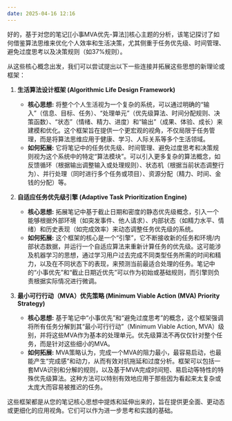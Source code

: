 ```yaml
---
date: 2025-04-16 12:16
---
```

好的，基于对您的笔记[[小事MVA优先-算法]]核心主题的分析，该笔记探讨了如何借鉴算法思维来优化个人效率和生活决策，尤其侧重于任务优先级、时间管理、避免过度思考以及决策规则（如37%规则）。

从这些核心概念出发，我们可以尝试提出以下一些连接并拓展这些思想的新理论或框架：

1.  **生活算法设计框架 (Algorithmic Life Design Framework)**
    *   **核心思想:** 将整个个人生活视为一个复杂的系统，可以通过明确的“输入”（信息、目标、任务）、“处理单元”（优先级算法、时间分配规则、决策函数）、“状态”（情绪、精力、进度）和“输出”（成果、体验、成长）来建模和优化。这个框架旨在提供一个更宏观的视角，不仅局限于任务管理，而是将算法思维应用于健康、学习、人际关系等多个生活领域。
    *   **如何拓展:** 它将笔记中的任务优先级、时间管理、避免过度思考和决策规则视为这个系统中的特定“算法模块”。可以引入更多复杂的算法概念，如反馈循环（根据输出调整输入或处理规则）、状态机（根据当前状态调整行为）、并行处理（同时进行多个任务或项目）、资源分配（精力、时间、金钱的分配）等。

2.  **自适应任务优先级引擎 (Adaptive Task Prioritization Engine)**
    *   **核心思想:** 拓展笔记中基于截止日期和密度的静态优先级概念，引入一个能够根据外部环境（如突发事件、他人请求）、内部状态（如精力水平、情绪）和历史表现（如完成效率）来动态调整任务优先级的系统。
    *   **如何拓展:** 这个框架的核心是一个“引擎”，它不断接收新的任务和环境/内部状态数据，并运行一个自适应算法来重新计算任务的优先级。这可能涉及机器学习的思想，通过学习用户过去完成不同类型任务所需的时间和精力，以及在不同状态下的表现，来预测当前最适合处理的任务。笔记中的“小事优先”和“截止日期近优先”可以作为初始或基础规则，而引擎则负责根据实际情况进行微调。

3.  **最小可行行动（MVA）优先策略 (Minimum Viable Action (MVA) Priority Strategy)**
    *   **核心思想:** 基于笔记中“小事优先”和“避免过度思考”的概念，这个框架强调将所有任务分解到其“最小可行行动”（Minimum Viable Action, MVA）级别，并将这些MVA作为基本的处理单元。优先级算法不再仅仅针对整个任务，而是针对这些细小的MVA。
    *   **如何拓展:** MVA策略认为，完成一个MVA的阻力最小，最容易启动，也最能产生“完成感”和动力，从而有效对抗拖延和过度分析。框架可以包括一套MVA识别和分解的规则，以及基于MVA完成时间短、易启动等特性的特殊优先级算法。这种方法可以特别有效地应用于那些因为看起来太复杂或太庞大而容易被推迟的任务。

这些框架都是从您的笔记核心思想中提炼和延伸出来的，旨在提供更全面、更动态或更细化的应用视角。它们可以作为进一步思考和实践的基础。
